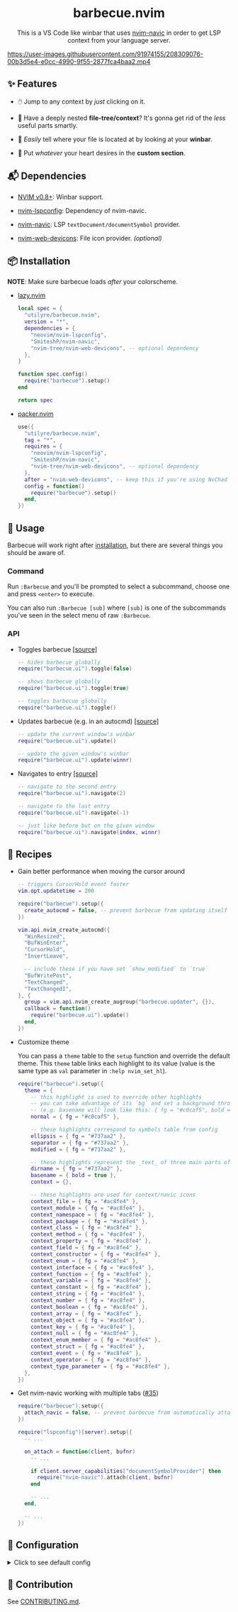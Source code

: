 <div align="center">

# barbecue.nvim

This is a VS Code like winbar that uses [nvim-navic][nvim-navic] in order to get
LSP context from your language server.

</div>

https://user-images.githubusercontent.com/91974155/208309076-00b3d5e4-e0cc-4990-9f55-2877fca4baa2.mp4

[nvim-navic]: https://github.com/SmiteshP/nvim-navic

## ✨ Features

- 🖱️ Jump to any context by _just_ clicking on it.

- 🌲 Have a deeply nested **file-tree/context**? It's gonna get rid of the
  _less_ useful parts smartly.

- 📂 _Easily_ tell where your file is located at by looking at your **winbar**.

- 📜 Put _whatever_ your heart desires in the **custom section**.

## 📬 Dependencies

- [NVIM v0.8+][neovim-latest]: Winbar support.

- [nvim-lspconfig][nvim-lspconfig]: Dependency of nvim-navic.

- [nvim-navic][nvim-navic]: LSP `textDocument/documentSymbol` provider.

- [nvim-web-devicons][nvim-web-devicons]: File icon provider. _(optional)_

[neovim-latest]: https://github.com/neovim/neovim/releases/latest
[nvim-lspconfig]: https://github.com/neovim/nvim-lspconfig
[nvim-navic]: https://github.com/SmiteshP/nvim-navic
[nvim-web-devicons]: https://github.com/nvim-tree/nvim-web-devicons

## 📦 Installation

**NOTE**: Make sure barbecue loads _after_ your colorscheme.

- [lazy.nvim][lazy.nvim]

  ```lua
  local spec = {
    "utilyre/barbecue.nvim",
    version = "*",
    dependencies = {
      "neovim/nvim-lspconfig",
      "SmiteshP/nvim-navic",
      "nvim-tree/nvim-web-devicons", -- optional dependency
    },
  }

  function spec.config()
    require("barbecue").setup()
  end

  return spec
  ```

- [packer.nvim][packer.nvim]

  ```lua
  use({
    "utilyre/barbecue.nvim",
    tag = "*",
    requires = {
      "neovim/nvim-lspconfig",
      "SmiteshP/nvim-navic",
      "nvim-tree/nvim-web-devicons", -- optional dependency
    },
    after = "nvim-web-devicons", -- keep this if you're using NvChad
    config = function()
      require("barbecue").setup()
    end,
  })
  ```

[lazy.nvim]: https://github.com/folke/lazy.nvim
[packer.nvim]: https://github.com/wbthomason/packer.nvim

## 🚀 Usage

Barbecue will work right after [installation][installation], but there are
several things you should be aware of.

### Command

Run `:Barbecue` and you'll be prompted to select a subcommand, choose one and
press `<enter>` to execute.

You can also run `:Barbecue [sub]` where `[sub]` is one of the subcommands
you've seen in the select menu of raw `:Barbecue`.

### API

- Toggles barbecue [[source]][toggle]

  ```lua
  -- hides barbecue globally
  require("barbecue.ui").toggle(false)

  -- shows barbecue globally
  require("barbecue.ui").toggle(true)

  -- toggles barbecue globally
  require("barbecue.ui").toggle()
  ```

- Updates barbecue (e.g. in an autocmd) [[source]][update]

  ```lua
  -- update the current window's winbar
  require("barbecue.ui").update()

  -- update the given window's winbar
  require("barbecue.ui").update(winnr)
  ```

- Navigates to entry [[source]][navigate]

  ```lua
  -- navigate to the second entry
  require("barbecue.ui").navigate(2)

  -- navigate to the last entry
  require("barbecue.ui").navigate(-1)

  -- just like before but on the given window
  require("barbecue.ui").navigate(index, winnr)
  ```

[installation]: #-installation
[toggle]: https://github.com/utilyre/barbecue.nvim/blob/v0.2.0/lua/barbecue/ui.lua#L164
[update]: https://github.com/utilyre/barbecue.nvim/blob/v0.2.0/lua/barbecue/ui.lua#L122
[navigate]: https://github.com/utilyre/barbecue.nvim/blob/v0.2.0/lua/barbecue/ui.lua#L176

## 🍴 Recipes

- Gain better performance when moving the cursor around

  ```lua
  -- triggers CursorHold event faster
  vim.opt.updatetime = 200

  require("barbecue").setup({
    create_autocmd = false, -- prevent barbecue from updating itself automatically
  })

  vim.api.nvim_create_autocmd({
    "WinResized",
    "BufWinEnter",
    "CursorHold",
    "InsertLeave",

    -- include these if you have set `show_modified` to `true`
    "BufWritePost",
    "TextChanged",
    "TextChangedI",
  }, {
    group = vim.api.nvim_create_augroup("barbecue.updater", {}),
    callback = function()
      require("barbecue.ui").update()
    end,
  })
  ```

- Customize theme

  You can pass a `theme` table to the `setup` function and override the default
  theme. This `theme` table links each highlight to its value (value is the same
  type as `val` parameter in `:help nvim_set_hl`).

  ```lua
  require("barbecue").setup({
    theme = {
      -- this highlight is used to override other highlights
      -- you can take advantage of its `bg` and set a background throughout your winbar
      -- (e.g. basename will look like this: { fg = "#c0caf5", bold = true })
      normal = { fg = "#c0caf5" },

      -- these highlights correspond to symbols table from config
      ellipsis = { fg = "#737aa2" },
      separator = { fg = "#737aa2" },
      modified = { fg = "#737aa2" },

      -- these highlights represent the _text_ of three main parts of barbecue
      dirname = { fg = "#737aa2" },
      basename = { bold = true },
      context = {},

      -- these highlights are used for context/navic icons
      context_file = { fg = "#ac8fe4" },
      context_module = { fg = "#ac8fe4" },
      context_namespace = { fg = "#ac8fe4" },
      context_package = { fg = "#ac8fe4" },
      context_class = { fg = "#ac8fe4" },
      context_method = { fg = "#ac8fe4" },
      context_property = { fg = "#ac8fe4" },
      context_field = { fg = "#ac8fe4" },
      context_constructor = { fg = "#ac8fe4" },
      context_enum = { fg = "#ac8fe4" },
      context_interface = { fg = "#ac8fe4" },
      context_function = { fg = "#ac8fe4" },
      context_variable = { fg = "#ac8fe4" },
      context_constant = { fg = "#ac8fe4" },
      context_string = { fg = "#ac8fe4" },
      context_number = { fg = "#ac8fe4" },
      context_boolean = { fg = "#ac8fe4" },
      context_array = { fg = "#ac8fe4" },
      context_object = { fg = "#ac8fe4" },
      context_key = { fg = "#ac8fe4" },
      context_null = { fg = "#ac8fe4" },
      context_enum_member = { fg = "#ac8fe4" },
      context_struct = { fg = "#ac8fe4" },
      context_event = { fg = "#ac8fe4" },
      context_operator = { fg = "#ac8fe4" },
      context_type_parameter = { fg = "#ac8fe4" },
    },
  })
  ```

- Get nvim-navic working with multiple tabs ([#35][#35])

  ```lua
  require("barbecue").setup({
    attach_navic = false, -- prevent barbecue from automatically attaching nvim-navic
  })

  require("lspconfig")[server].setup({
    -- ...

    on_attach = function(client, bufnr)
      -- ...

      if client.server_capabilities["documentSymbolProvider"] then
        require("nvim-navic").attach(client, bufnr)
      end

      -- ...
    end,

    -- ...
  })
  ```

[#35]: https://github.com/utilyre/barbecue.nvim/issues/35

## 🚠 Configuration

<details>
  <summary>Click to see default config</summary>

```lua
{
  ---whether to show/use navic in the winbar
  ---@type boolean
  show_navic = true,

  ---whether to attach navic to language servers automatically
  ---@type boolean
  attach_navic = true,

  ---whether to create winbar updater autocmd
  ---@type boolean
  create_autocmd = true,

  ---buftypes to enable winbar in
  ---@type string[]
  include_buftypes = { "" },

  ---filetypes not to enable winbar in
  ---@type string[]
  exclude_filetypes = { "gitcommit", "toggleterm" },

  modifiers = {
    ---filename modifiers applied to dirname
    ---@type string
    dirname = ":~:.",

    ---filename modifiers applied to basename
    ---@type string
    basename = "",
  },

  ---returns a string to be shown at the end of winbar
  ---@type fun(bufnr: number): string
  custom_section = function() return "" end,

  ---`auto` uses your current colorscheme's theme or generates a theme based on it
  ---`string` is the theme name to be used (theme should be located under `barbecue.theme` module)
  ---`barbecue.Theme` is a table that overrides the `auto` theme detection/generation
  ---@type "auto"|string|barbecue.Theme
  theme = "auto",

  ---whether to display path to file
  ---@type boolean
  show_dirname = true,

  ---whether to replace file icon with the modified symbol when buffer is modified
  ---@type boolean
  show_modified = false,

  symbols = {
    ---modification indicator
    ---@type string
    modified = "●",

    ---truncation indicator
    ---@type string
    ellipsis = "…",

    ---entry separator
    ---@type string
    separator = "",
  },

  ---icons for different context entry kinds
  ---`false` to disable kind icons
  ---@type table<string, string>|false
  kinds = {
    File = "",
    Module = "",
    Namespace = "",
    Package = "",
    Class = "",
    Method = "",
    Property = "",
    Field = "",
    Constructor = "",
    Enum = "",
    Interface = "",
    Function = "",
    Variable = "",
    Constant = "",
    String = "",
    Number = "",
    Boolean = "",
    Array = "",
    Object = "",
    Key = "",
    Null = "",
    EnumMember = "",
    Struct = "",
    Event = "",
    Operator = "",
    TypeParameter = "",
  },
}
```

</details>

## 👥 Contribution

See [CONTRIBUTING.md][contributing].

[contributing]: https://github.com/utilyre/barbecue.nvim/blob/main/CONTRIBUTING.md
